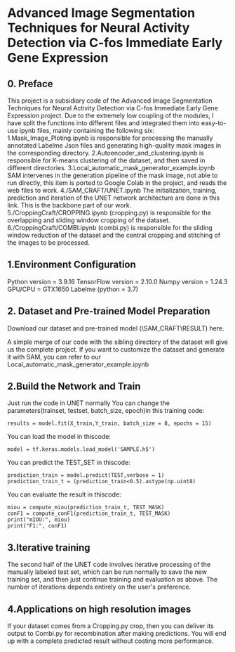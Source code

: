 # Advanced Image Segmentation Techniques for Neural Activity Detection via C-fos Immediate Early Gene Expression
## 0. Preface 
This project is a subsidiary code of the Advanced Image Segmentation Techniques for Neural Activity Detection via C-fos Immediate Early Gene Expression project. Due to the extremely low coupling of the modules, I have split the functions into different files and integrated them into easy-to-use ipynb files, mainly containing the following six:
1.Mask_Image_Ploting.ipynb is responsible for processing the manually annotated Labelme Json files and generating high-quality mask images in the corresponding directory.
2.Autoencoder_and_clustering.ipynb is responsible for K-means clustering of the dataset, and then saved in different directories.
3.Local_automatic_mask_generator_example.ipynb SAM intervenes in the generation pipeline of the mask image, not able to run directly, this item is ported to Google Colab in the project, and reads the web files to work.
4./SAM_CRAFT/UNET.ipynb The initialization, training, prediction and iteration of the UNET network architecture are done in this link. This is the backbone part of our work.
5./CroppingCraft/CROPPING.ipynb (cropping.py) is responsible for the overlapping and sliding window cropping of the dataset.
6./CroppingCraft/COMBI.ipynb (combi.py) is responsible for the sliding window reduction of the dataset and the central cropping and stitching of the images to be processed.

## 1.Environment Configuration
Python version = 3.9.16 
TensorFlow version = 2.10.0 
Numpy version = 1.24.3 
GPU/CPU = GTX1650 
Labelme (python = 3.7) 

## 2. Dataset and Pre-trained Model Preparation
Download our dataset and pre-trained model (\SAM_CRAFT\RESULT) here.

A simple merge of our code with the sibling directory of the dataset will give us the complete project.
If you want to customize the dataset and generate it with SAM, you can refer to our Local_automatic_mask_generator_example.ipynb

## 2.Build the Network and Train
Just run the code in UNET normally
You can change the parameters(trainset, testset, batch_size, epoch)in this training code:
```
results = model.fit(X_train,Y_train, batch_size = 8, epochs = 15)
```
You can load the model in thiscode:
```
model = tf.keras.models.load_model('SAMPLE.h5')
```
You can predict the TEST_SET in thiscode:
```
prediction_train = model.predict(TEST,verbose = 1)  
prediction_train_t = (prediction_train<0.5).astype(np.uint8)
```
You can evaluate the result in thiscode:
```
miou = compute_miou(prediction_train_t, TEST_MASK)  
conF1 = compute_conF1(prediction_train_t, TEST_MASK)  
print("mIOU:", miou)  
print("F1:", conF1)
```
## 3.Iterative training
The second half of the UNET code involves iterative processing of the manually labeled test set, which can be run normally to save the new training set, and then just continue training and evaluation as above. The number of iterations depends entirely on the user's preference.

## 4.Applications on high resolution images
If your dataset comes from a Cropping.py crop, then you can deliver its output to Combi.py for recombination after making predictions. You will end up with a complete predicted result without costing more performance.
